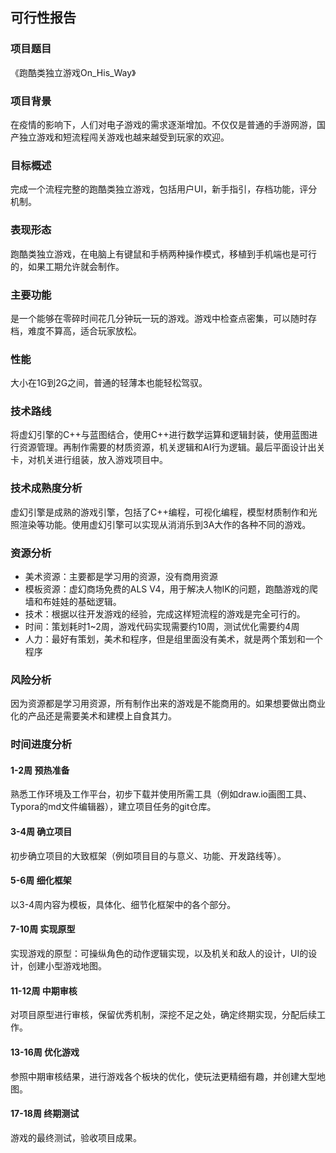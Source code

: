 ## 可行性报告

### 项目题目
《跑酷类独立游戏On_His_Way》

### 项目背景
在疫情的影响下，人们对电子游戏的需求逐渐增加。不仅仅是普通的手游网游，国产独立游戏和短流程闯关游戏也越来越受到玩家的欢迎。

### 目标概述
完成一个流程完整的跑酷类独立游戏，包括用户UI，新手指引，存档功能，评分机制。

### 表现形态
跑酷类独立游戏，在电脑上有键鼠和手柄两种操作模式，移植到手机端也是可行的，如果工期允许就会制作。

### 主要功能
是一个能够在零碎时间花几分钟玩一玩的游戏。游戏中检查点密集，可以随时存档，难度不算高，适合玩家放松。

### 性能
大小在1G到2G之间，普通的轻薄本也能轻松驾驭。

### 技术路线
将虚幻引擎的C++与蓝图结合，使用C++进行数学运算和逻辑封装，使用蓝图进行资源管理。再制作需要的材质资源，机关逻辑和AI行为逻辑。最后平面设计出关卡，对机关进行组装，放入游戏项目中。

### 技术成熟度分析
虚幻引擎是成熟的游戏引擎，包括了C++编程，可视化编程，模型材质制作和光照渲染等功能。使用虚幻引擎可以实现从消消乐到3A大作的各种不同的游戏。

### 资源分析
* 美术资源：主要都是学习用的资源，没有商用资源
* 模板资源：虚幻商场免费的ALS V4，用于解决人物IK的问题，跑酷游戏的爬墙和布娃娃的基础逻辑。
* 技术：根据以往开发游戏的经验，完成这样短流程的游戏是完全可行的。
* 时间：策划耗时1~2周，游戏代码实现需要约10周，测试优化需要约4周
* 人力：最好有策划，美术和程序，但是组里面没有美术，就是两个策划和一个程序

### 风险分析
因为资源都是学习用资源，所有制作出来的游戏是不能商用的。如果想要做出商业化的产品还是需要美术和建模上自食其力。

### 时间进度分析

#### 1-2周 预热准备

熟悉工作环境及工作平台，初步下载并使用所需工具（例如draw.io画图工具、Typora的md文件编辑器），建立项目任务的git仓库。

#### 3-4周 确立项目

初步确立项目的大致框架（例如项目目的与意义、功能、开发路线等）。

#### 5-6周 细化框架

以3-4周内容为模板，具体化、细节化框架中的各个部分。

#### 7-10周 实现原型

实现游戏的原型：可操纵角色的动作逻辑实现，以及机关和敌人的设计，UI的设计，创建小型游戏地图。

#### 11-12周 中期审核

对项目原型进行审核，保留优秀机制，深挖不足之处，确定终期实现，分配后续工作。

#### 13-16周 优化游戏

参照中期审核结果，进行游戏各个板块的优化，使玩法更精细有趣，并创建大型地图。

#### 17-18周 终期测试

游戏的最终测试，验收项目成果。